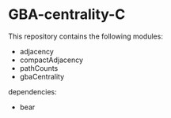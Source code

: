 # GBA-centrality-C

This repository contains the following modules:
- adjacency
- compactAdjacency
- pathCounts
- gbaCentrality

dependencies:
- bear
